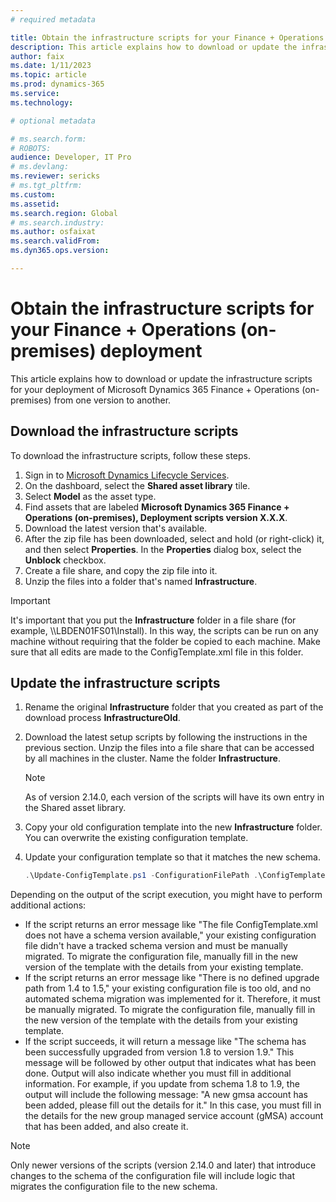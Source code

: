```yaml
---
# required metadata

title: Obtain the infrastructure scripts for your Finance + Operations (on-premises) deployment
description: This article explains how to download or update the infrastructure scripts from one version to another.
author: faix
ms.date: 1/11/2023
ms.topic: article
ms.prod: dynamics-365 
ms.service:
ms.technology: 

# optional metadata

# ms.search.form: 
# ROBOTS: 
audience: Developer, IT Pro
# ms.devlang: 
ms.reviewer: sericks
# ms.tgt_pltfrm: 
ms.custom: 
ms.assetid: 
ms.search.region: Global
# ms.search.industry: 
ms.author: osfaixat
ms.search.validFrom:
ms.dyn365.ops.version: 

---
```


# Obtain the infrastructure scripts for your Finance + Operations (on-premises) deployment

This article explains how to download or update the infrastructure scripts for your deployment of Microsoft Dynamics 365 Finance + Operations (on-premises) from one version to another.

## Download the infrastructure scripts

To download the infrastructure scripts, follow these steps.

1. Sign in to [Microsoft Dynamics Lifecycle Services](https://lcs.dynamics.com/v2).
1. On the dashboard, select the **Shared asset library** tile.
1. Select **Model** as the asset type.
1. Find assets that are labeled **Microsoft Dynamics 365 Finance + Operations (on-premises), Deployment scripts version X.X.X**.
1. Download the latest version that's available.
1. After the zip file has been downloaded, select and hold (or right-click) it, and then select **Properties**. In the **Properties** dialog box, select the **Unblock** checkbox.
1. Create a file share, and copy the zip file into it.
1. Unzip the files into a folder that's named **Infrastructure**.

> [!IMPORTANT]
> It's important that you put the **Infrastructure** folder in a file share (for example, \\\\LBDEN01FS01\\Install). In this way, the scripts can be run on any machine without requiring that the folder be copied to each machine. Make sure that all edits are made to the ConfigTemplate.xml file in this folder.

## Update the infrastructure scripts

1. Rename the original **Infrastructure** folder that you created as part of the download process **InfrastructureOld**.
1. Download the latest setup scripts by following the instructions in the previous section. Unzip the files into a file share that can be accessed by all machines in the cluster. Name the folder **Infrastructure**.

    > [!NOTE]
    > As of version 2.14.0, each version of the scripts will have its own entry in the Shared asset library.

1. Copy your old configuration template into the new **Infrastructure** folder. You can overwrite the existing configuration template.
1. Update your configuration template so that it matches the new schema.

    ```powershell
    .\Update-ConfigTemplate.ps1 -ConfigurationFilePath .\ConfigTemplate.xml
    ```

Depending on the output of the script execution, you might have to perform additional actions:

- If the script returns an error message like "The file ConfigTemplate.xml does not have a schema version available," your existing configuration file didn't have a tracked schema version and must be manually migrated. To migrate the configuration file, manually fill in the new version of the template with the details from your existing template.
- If the script returns an error message like "There is no defined upgrade path from 1.4 to 1.5," your existing configuration file is too old, and no automated schema migration was implemented for it. Therefore, it must be manually migrated. To migrate the configuration file, manually fill in the new version of the template with the details from your existing template.
- If the script succeeds, it will return a message like "The schema has been successfully upgraded from version 1.8 to version 1.9." This message will be followed by other output that indicates what has been done. Output will also indicate whether you must fill in additional information. For example, if you update from schema 1.8 to 1.9, the output will include the following message: "A new gmsa account has been added, please fill out the details for it." In this case, you must fill in the details for the new group managed service account (gMSA) account that has been added, and also create it.

> [!NOTE]
> Only newer versions of the scripts (version 2.14.0 and later) that introduce changes to the schema of the configuration file will include logic that migrates the configuration file to the new schema.
